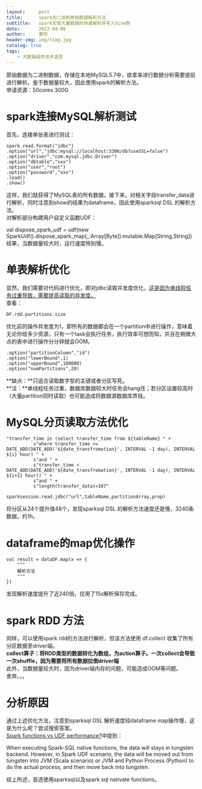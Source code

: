```yaml
---
layout:     post
title:      spark的二进制原始数据解析方法  
subtitle:   spark实现大量数据的快速解析并写入hive表  
date:       2022-04-08
author:     果然
header-img: img/timg.jpg
catalog: true
tags:
    - 大数据组件技术选型
---  
```

原始数据为二进制数据，存储在本地MySQL5.7中，欲拿来进行数据分析需要提前进行解析。鉴于数据量较大，因此使用spark的解析方法。  
申请资源：50cores   300G   
# spark连接MySQL解析测试  
首先，连接单张表进行测试：  
```
spark.read.format("jdbc")
.option("url","jdbc:mysql://localhost:3306/db?useSSL=false")
.option("driver","com.mysql.jdbc.Driver")
.option("dbtable","xxx")
.option("user","root")
.option("password","xxx")
.load()
.show()
```  
这样，我们就获得了MySQL表的所有数据。接下来，对相关字段transfer_data进行解析，同时注意到show的结果为dataframe，因此使用sparksql DSL 的解析方法。    
对解析部分构建用户自定义函数UDF：  

val dispose_spark_udf = udf(new SparkUdf().dispose_spark_map(_:Array[Byte]):mutable.Map[String,String])  
结果，当数据量较大时，运行速度特别慢。  
# 单表解析优化  
显然，我们需要对代码进行优化，即对jdbc读取并发度优化，[这是因为单线程任务过重导致，需要提高读取的并发度。](https://yerias.github.io/2020/11/05/spark/36/#%E6%BA%90%E7%A0%81)  
查看：  
```
DF.rdd.partitions.size
```
优化前的操作并发度为1，即所有的数据都会在一个partition中进行操作，意味着无论你给多少资源，只有一个task会执行任务，执行效率可想而知，并且在稍微大点的表中进行操作分分钟就会OOM。  
```
.option("partitionColumn","id")
.option("lowerBound",1)
.option("upperBound",100000)
.option("numPartitions",20)
```  
**缺点：**只适合读取数字型的主键或者分区写死。  
**注：**单线程任务过重，数据库数据较大时任务会hang住；若分区设置较高时（大量partition同时读取）也可能造成将数据源数据库弄挂。  
# MySQL分页读取方法优化   
```
"transfer_time in (select transfer_time from ${tableName} " +
          s"where transfer_time >= DATE_ADD(DATE_ADD('${date_transfromation}', INTERVAL -1 day), INTERVAL ${i} hour) " +
          s"and " +
          s"transfer_time < DATE_ADD(DATE_ADD('${date_transfromation}', INTERVAL -1 day), INTERVAL ${i+1} hour)) " +
          s"and " +
          s"length(transfer_data)=107"

sparksession.read.jdbc("url",tableName,partitionArray,prop)
```  
将分区从24个提升值48个，发现sparksql DSL 的解析方法速度还是慢，3240条数据，约1h。  
# dataframe的map优化操作    
```
val result = dataDF.map(x => {
	"""
	解析方法
    """
})
```  
发现解析速度提升了近240倍，仅用了15s解析保存完成。  
# spark RDD 方法  
同样，可以使用spark rdd的方法进行解析，但该方法使用 df.collect 收集了所有分区数据至driver端。  
**collect算子：将RDD类型的数据转化为数组，为action算子。一次collect会导致一次shuffle，因为需要将所有数据拉倒driver端**  
此外，当数据量较大时，因为driver端内存的问题，可能造成OOM等问题。  
舍弃。。。   
# 分析原因  
通过上述优化方法，注意到sparksql DSL 解析速度较dataframe map操作慢，这是为什么呢？尝试搜索答案。  
[Spark functions vs UDF performance?](https://stackoverflow.com/questions/38296609/spark-functions-vs-udf-performance)中提到：  

When executing Spark-SQL native functions, the data will stays in tungsten backend. However, in Spark UDF scenario, the data will be moved out from tungsten into JVM (Scala scenario) or JVM and Python Process (Python) to do the actual process, and then move back into tungsten.  

综上所述，首选使用sparksql以及spark sql nativate functions。  

  
  
 






